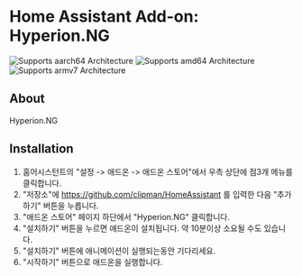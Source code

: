 # Home Assistant Add-on: Hyperion.NG

![Supports aarch64 Architecture][aarch64-shield] ![Supports amd64 Architecture][amd64-shield] ![Supports armv7 Architecture][armv7-shield]

## About
Hyperion.NG

## Installation

1. 홈어시스턴트의 "설정 -> 애드온 -> 애드온 스토어"에서 우측 상단에 점3개 메뉴를 클릭합니다.
2. "저장소"에 https://github.com/clipman/HomeAssistant 를 입력한 다음 "추가하기" 버튼을 누릅니다.
3. "애드온 스토어" 페이지 하단에서 "Hyperion.NG" 클릭합니다.
4. "설치하기" 버튼을 누르면 애드온이 설치됩니다. 약 10분이상 소요될 수도 있습니다.
5. "설치하기" 버튼에 애니메이션이 실행되는동안 기다리세요.
6. "시작하기" 버튼으로 애드온을 실행합니다.

[forum]: https://cafe.naver.com/koreassistant
[github]: https://github.com/clipman/HomeAssistant
[aarch64-shield]: https://img.shields.io/badge/aarch64-yes-green.svg
[amd64-shield]: https://img.shields.io/badge/amd64-yes-green.svg
[armv7-shield]: https://img.shields.io/badge/armv7-yes-green.svg
